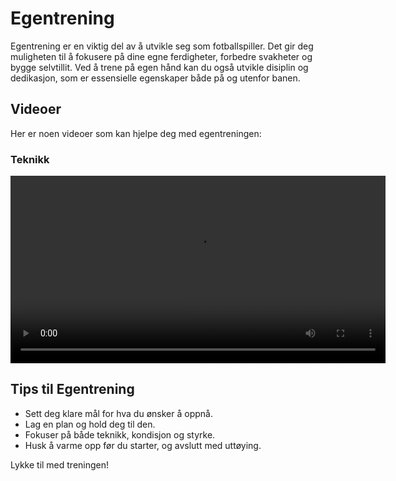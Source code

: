 # Egentrening

Egentrening er en viktig del av å utvikle seg som fotballspiller. Det gir deg muligheten til å fokusere på dine egne ferdigheter, forbedre svakheter og bygge selvtillit. Ved å trene på egen hånd kan du også utvikle disiplin og dedikasjon, som er essensielle egenskaper både på og utenfor banen.

## Videoer

Her er noen videoer som kan hjelpe deg med egentreningen:

### Teknikk

<video controls width="600">
  <source src="../assets/videos/teknikk/egentrening-1.mp4" type="video/mp4">
  Din nettleser støtter dessverre ikke videoavspilling.
</video>

## Tips til Egentrening

- Sett deg klare mål for hva du ønsker å oppnå.
- Lag en plan og hold deg til den.
- Fokuser på både teknikk, kondisjon og styrke.
- Husk å varme opp før du starter, og avslutt med uttøying.

Lykke til med treningen!
